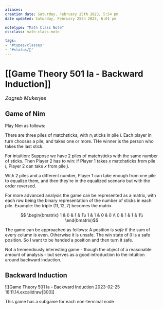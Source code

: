 ```yaml
---
aliases:
creation date: Saturday, February 25th 2023, 5:54 pm
date updated: Saturday, February 25th 2023, 6:01 pm

notetype: "Math Class Note"
cssclass: math-class-note

tags: 
- '#types/classes'
- '#status/🚧'
---
```


# [[Game Theory 501 Ia - Backward Induction]]
<span style = "font-size:120%"><i >Zagreb Mukerjee </i></span>

## Game of Nim

Play Nim as follows: 

There are three piles of matchsticks, with $n_i$ sticks in pile $i$. Each player in turn chooses a pile, and takes one or more. THe winner is the person who takes the last stick. 

For intuition: Suppose we have 2 piles of matchsticks with the same number of sticks. Then Player $2$ has to win: if Player $1$ takes $x$ matchsticks from pile $i$, Player $2$ can take $x$ from pile $j$. 

With 2 piles and a different number, Player $1$ can take enough from one pile to equalize them, and then they're in the equalized scenario but with the order reversed. 

For more advanced analysis the game can be represented as a matrix, with each row being the binary representation of the number of sticks in each pile. Example: the triple $(11,12,7)$ becomes the matrix 


$$
\begin{bmatrix} 
1 & 0 & 1 & 1\\
1 & 1 & 0 & 0 \\
0 & 1 & 1 & 1\\
\end{bmatrix}$$

The game can be approached as follows: A position is *safe* if the sum of every column is even. Otherwise it is unsafe. 
The win state of $0$ is a safe position. So I want to be handed a position and then turn it safe. 

Not a tremendously interesting game - though the object of a reasonable amount of analysis - but serves as a good introduction to the intuition around backward induction. 


## Backward Induction 

![[Game Theory 501 Ia - Backward Induction 2023-02-25 18.11.14.excalidraw|300]]

This game has a subgame for each non-terminal node 